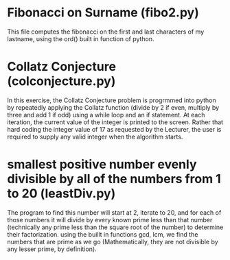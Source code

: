 # Fibonacci on Surname (fibo2.py)
This file computes the fibonacci on the first and last characters of my lastname, using the ord() built in function of python.

# Collatz Conjecture (colconjecture.py)
In this exercise, the Collatz Conjecture problem is progrmmed into python by repeatedly applying the Collatz function (divide by 2 if even, multiply by three and add 1 if odd) using a while loop and an if statement. At each iteration, the current value of the integer is printed to the screen. Rather that hard coding the integer value of 17 as requested by the Lecturer, the user is required to supply any valid integer when the algorithm starts.

# smallest positive number evenly divisible by all of the numbers from 1 to 20 (leastDiv.py)
The program to find this number will start at 2, iterate to 20, and for each of those numbers it will divide by every 
known prime less than that number (technically any prime less than the square root of the number) to determine their factorization. using the buillt in functions gcd, lcm, we find the numbers that are prime as we go (Mathematically, they are not divisible by any lesser prime, by definition).
